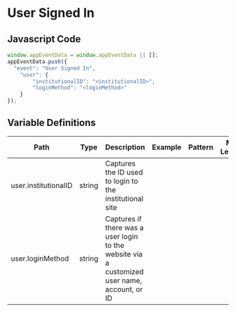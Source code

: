 # User Signed In

### 

## Javascript Code
```js
window.appEventData = window.appEventData || [];
appEventData.push({
  "event": "User Signed In",
    "user": {
        "institutionalID": "<institutionalID>",
        "loginMethod": "<loginMethod>"
    }
});
```

## Variable Definitions

|Path|Type|Description|Example|Pattern|Min Length|Max Length|Minimum|Maximum|Multiple Of|
| --- | --- | --- | --- | --- | --- | --- | --- | --- | --- |
|user.institutionalID|string|Captures the ID used to login to the institutional site||||||||
|user.loginMethod|string|Captures if there was a user login to the website via a customized user name, account, or ID||||||||




